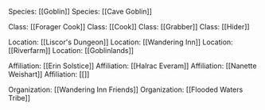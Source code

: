 Species: [[Goblin]]
Species: [[Cave Goblin]]

Class: [[Forager Cook]]
Class: [[Cook]]
Class: [[Grabber]]
Class: [[Hider]]

Location: [[Liscor's Dungeon]]
Location: [[Wandering Inn]]
Location: [[Riverfarm]]
Location: [[Goblinlands]]

Affiliation: [[Erin Solstice]]
Affiliation: [[Halrac Everam]]
Affiliation: [[Nanette Weishart]]
Affiliation: [[]]

Organization: [[Wandering Inn Friends]]
Organization: [[Flooded Waters Tribe]]
